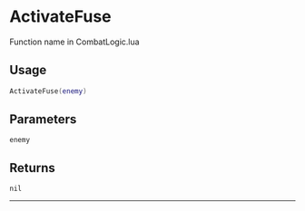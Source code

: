 # ActivateFuse
Function name in CombatLogic.lua
## Usage
```lua
ActivateFuse(enemy)
```
## Parameters
`enemy`
## Returns
`nil`

---